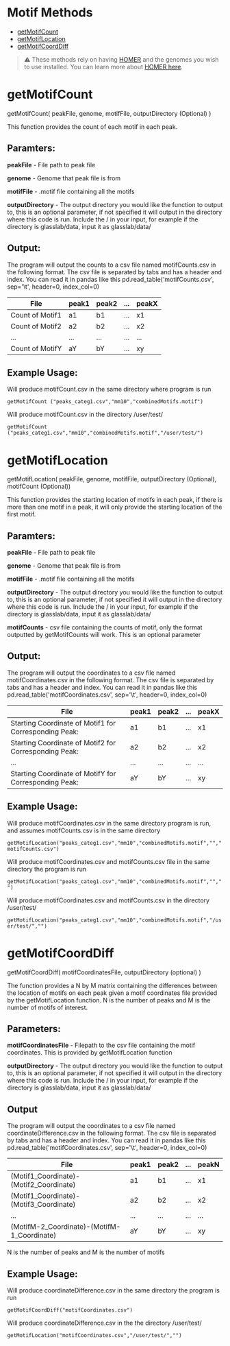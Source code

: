 # Motif Methods
- [getMotifCount](#getMotifCount)
- [getMotifLocation](#getMotifLocation)
- [getMotifCoordDiff](#getMotifCoordDiff)

>:warning: These methods rely on having [HOMER](http://homer.ucsd.edu/homer/) and the genomes you wish to use installed. You can learn more about [HOMER here](http://homer.ucsd.edu/homer/).

# getMotifCount
getMotifCount( peakFile, genome, motifFile, outputDirectory (Optional) )

This function provides the count of each motif in each peak.
## Paramters:
**peakFile** - File path to peak file 

**genome** - Genome that peak file is from 

**motifFile** - .motif file containing all the motifs

**outputDirectory** - The output directory you would like the function to output to, this is an optional parameter, if not specified it will output in the directory where this code is run.
Include the / in your input, for example if the directory is glasslab/data, input it as glasslab/data/

## Output:
The program will output the counts to a csv file named motifCounts.csv in the following format. 
The csv file is separated by tabs and has a header and index. 
You can read it in pandas like this pd.read_table('motifCounts.csv', sep='\t', header=0, index_col=0)

| File            | peak1 | peak2  |  ...  | peakX  |
| --------------- | ----- | ------ | ----- | ------ |
| Count of Motif1 |   a1  |   b1   |  ...  |   x1   |
| Count of Motif2 |   a2  |   b2   |  ...  |   x2   |
|  ...            |  ...  |   ...  |  ...  |  ...   |
| Count of MotifY |   aY  |   bY   |  ...  |   xy   |

## Example Usage:
Will produce motifCount.csv in the same directory where program is run

` getMotifCount ("peaks_categ1.csv","mm10","combinedMotifs.motif") `

Will produce motifCount.csv in the directory /user/test/

` getMotifCount ("peaks_categ1.csv","mm10","combinedMotifs.motif","/user/test/") `


# getMotifLocation

getMotifLocation( peakFile, genome, motifFile, outputDirectory (Optional), motifCount (Optional))

This function provides the starting location of motifs in each peak, if there is more than one motif in a peak, it will only provide the starting location of the first motif.
## Paramters:
**peakFile** - File path to peak file 

**genome** - Genome that peak file is from 

**motifFile** - .motif file containing all the motifs

**outputDirectory** - The output directory you would like the function to output to, this is an optional parameter, if not specified it will output in the directory where this code is run.
Include the / in your input, for example if the directory is glasslab/data, input it as glasslab/data/

**motifCounts** - csv file containing the counts of motif, only the format outputted by getMotifCounts will work. This is an optional parameter

## Output:
The program will output the coordinates to a csv file named motifCoordinates.csv in the following format. 
The csv file is separated by tabs and has a header and index. 
You can read it in pandas like this pd.read_table('motifCoordinates.csv', sep='\t', header=0, index_col=0)

| File            | peak1 | peak2  |  ...  | peakX  |
| --------------- | ----- | ------ | ----- | ------ |
| Starting Coordinate of Motif1 for Corresponding Peak: |   a1  |   b1   |  ...  |   x1   |
| Starting Coordinate of Motif2 for Corresponding Peak: |   a2  |   b2   |  ...  |   x2   |
|  ...            |  ...  |   ...  |  ...  |  ...   |
| Starting Coordinate of MotifY for Corresponding Peak: |   aY  |   bY   |  ...  |   xy   |

## Example Usage:

Will produce motifCoordinates.csv in the same directory program is run, and assumes motifCounts.csv is in the same directory

`getMotifLocation("peaks_categ1.csv","mm10","combinedMotifs.motif","","motifCounts.csv")`


Will produce motifCoordinates.csv and motifCounts.csv file in the same directory the program is run

`getMotifLocation("peaks_categ1.csv","mm10","combinedMotifs.motif","","")`

Will produce motifCoordinates.csv and motifCounts.csv in the directory /user/test/

`getMotifLocation("peaks_categ1.csv","mm10","combinedMotifs.motif","/user/test/","")`

# getMotifCoordDiff
getMotifCoordDiff( motifCoordinatesFile, outputDirectory (optional) )

The function provides a N by M matrix containing the differences between the location of motifs on each peak given a motif coordinates file provided by the getMotifLocation function. N is the number of peaks and M is the number of motifs of interest.
## Parameters:
**motifCoordinatesFile** - Filepath to the csv file containing the motif coordinates. This is provided by getMotifLocation function

**outputDirectory** - The output directory you would like the function to output to, this is an optional parameter, if not specified it will output in the directory where this code is run. Include the / in your input, for example if the directory is glasslab/data, input it as glasslab/data/

## Output
The program will output the coordinates to a csv file named coordinateDifference.csv in the following format. 
The csv file is separated by tabs and has a header and index. 
You can read it in pandas like this pd.read_table('motifCoordinates.csv', sep='\t', header=0, index_col=0)

| File            | peak1 | peak2  |  ...  | peakN  |
| --------------- | ----- | ------ | ----- | ------ |
| (Motif1_Coordinate)-(Motif2_Coordinate) |   a1  |   b1   |  ...  |   x1   |
| (Motif1_Coordinate)-(Motif3_Coordinate) |   a2  |   b2   |  ...  |   x2   |
|  ...            |  ...  |   ...  |  ...  |  ...   |
| (MotifM-2_Coordinate)-(MotifM-1_Coordinate) |   aY  |   bY   |  ...  |   xy   |

N is the number of peaks and M is the number of motifs
## Example Usage:

Will produce coordinateDifference.csv in the same directory the program is run

`getMotifCoordDiff("motifCoordinates.csv")`

Will produce coordinateDifference.csv in the the directory /user/test/

`getMotifLocation("motifCoordinates.csv","/user/test/","")`
